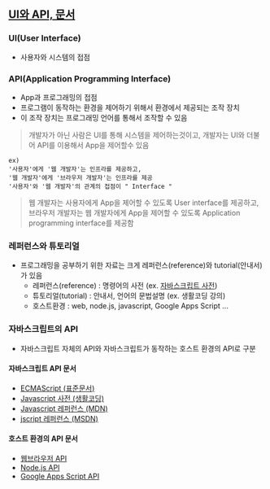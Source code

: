 ## [UI와 API, 문서](https://opentutorials.org/course/1189/6205)

### UI(User Interface)
- 사용자와 시스템의 접점

### API(Application Programming Interface)
- App과 프로그래밍의 접점
- 프로그램이 동작하는 환경을 제어하기 위해서 환경에서 제공되는 조작 장치
- 이 조작 장치는 프로그래밍 언어를 통해서 조작할 수 있음

> 개발자가 아닌 사람은 UI를 통해 시스템을 제어하는것이고, 개발자는 UI와 더불어 API를 이용해서 App을 제어할수 있음
```
ex)
'사용자'에게 '웹 개발자'는 인프라를 제공하고,
'웹 개발자'에게 '브라우저 개발자'는 인프라를 제공
'사용자'와 '웹 개발자'의 관계의 접점이 " Interface "
```
> 웹 개발자는 사용자에게 App을 제어할 수 있도록 User interface를 제공하고, 
브라우저 개발자는 웹 개발자에게 App을 제어할 수 있도록 Application programming interface를 제공함

### 레퍼런스와 튜토리얼
- 프로그래밍을 공부하기 위한 자료는 크게 레퍼런스(reference)와 tutorial(안내서)가 있음
  - 레퍼런스(reference) : 명령어의 사전 (ex. [자바스크립트 사전](https://opentutorials.org/course/50))
  - 튜토리얼(tutorial) : 안내서, 언어의 문법설명 (ex. 생활코딩 강의)
  - 호스트환경 : web, node.js, javascript, Google Apps Script ...

### 자바스크립트의 API
- 자바스크립트 자체의 API와 자바스크립트가 동작하는 호스트 환경의 API로 구분

#### 자바스크립트 API 문서
- [ECMAScript (표준문서)](http://www.ecma-international.org/publications/standards/Ecma-262.htm)
- [Javascript 사전 (생활코딩)](https://opentutorials.org/course/50)
- [Javascript 레퍼런스 (MDN)](https://developer.mozilla.org/en-US/docs/Web/JavaScript/Reference)
- [jscript 레퍼런스 (MSDN)](https://msdn.microsoft.com/ko-kr/library/z688wt03(v=vs.100).aspx)

#### 호스트 환경의 API 문서
- [웹브라우저 API](https://developer.mozilla.org/en-US/docs/Web/API)
- [Node.js API](https://nodejs.org/api/)
- [Google Apps Script API](https://developers.google.com/apps-script/)
